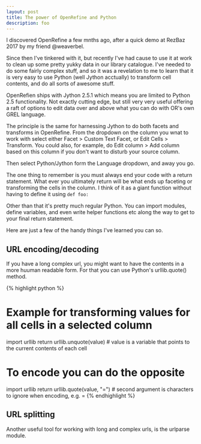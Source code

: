 ```yaml
---
layout: post
title: The power of OpenRefine and Python
description: foo
---
```


I discovered OpenRefine a few mnths ago, after a quick demo at RezBaz 2017 by my friend @weaverbel.

Since then I've tinkered with it, but recently I've had cause to use it at work to clean up some pretty yukky data in our library catalogue. I've needed to do some fairly complex stuff, and so it was a revelation to me to learn that it is very easy to use Python (well Jython acctually) to transform cell contents, and do all sorts of awesome stuff.

OpenRefien ships with Jython 2.5.1 which means you are limited to Python 2.5 functionality. Not exactly cutting edge, but still very very useful offering a raft of options to edit data over and above what you can do with OR's own GREL language.

The principle is the same for harnessing Jython to do both facets and transforms in OpenRefine. From the dropdown on the column you wnat to work with select either Facet > Custom Text Facet, or Edit Cells > Transform. You could also, for example, do Edit column > Add column based on this column if you don't want to disturb your source column.

Then select Python/Jython form the Language dropdown, and away you go.

The one thing to remember is you must always end your code with a return statement. What ever you ultimately return will be what ends up faceting or transforming the cells in the column. I think of it as a giant function without having to define it using ```def foo:```

Other than that it's pretty much regular Python. You can import modules, define variables, and even write helper functions etc along the way to get to your final return statement.

Here are just a few of the handy things I've learned you can so.

## URL encoding/decoding

If you have a long complex url, you might want to have the contents in a more huuman readable form. For that you can use Python's urllib.quote() method.

{% highlight python %}
# Example for transforming values for all cells in a selected column

import urllib
return urllib.unquote(value) # value is a variable that points to the current contents of each cell

# To encode you can do the opposite

import urllib
return urllib.quote(value, "=") # second argument is characters to ignore when encoding, e.g. =
{% endhighlight %}

## URL splitting

Another useful tool for working with long and complex urls, is the urlparse module.
